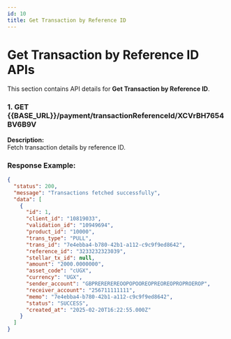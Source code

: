 ```yaml
---
id: 10
title: Get Transaction by Reference ID
---
```


# Get Transaction by Reference ID APIs

This section contains API details for **Get Transaction by Reference ID**.

### 1. GET {{BASE_URL}}/payment/transactionReferenceId/XCVrBH7654BV6B9V

**Description:**  
Fetch transaction details by reference ID.

### Response Example:
```json
{
  "status": 200,
  "message": "Transactions fetched successfully",
  "data": [
    {
      "id": 1,
      "client_id": "10819033",
      "validation_id": "10949694",
      "product_id": "10000",
      "trans_type": "PULL",
      "trans_id": "7e4ebba4-b780-42b1-a112-c9c9f9ed8642",
      "reference_id": "3233232323039",
      "stellar_tx_id": null,
      "amount": "2000.0000000",
      "asset_code": "cUGX",
      "currency": "UGX",
      "sender_account": "GBPREREREREOOPOPOOREOPREOREOPROPROEROP",
      "receiver_account": "256711111111",
      "memo": "7e4ebba4-b780-42b1-a112-c9c9f9ed8642",
      "status": "SUCCESS",
      "created_at": "2025-02-20T16:22:55.000Z"
    }
  ]
}
```
